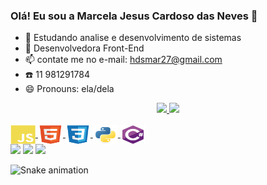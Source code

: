 ### Olá! Eu sou a Marcela Jesus Cardoso das Neves 👋


- 🌱 Estudando analise e desenvolvimento de sistemas
- 🌱 Desenvolvedora Front-End
- 📫 contate me no e-mail: hdsmar27@gmail.com 
-  ☎️ 11 981291784
- 😄 Pronouns: ela/dela


<div align="center">
  <a href="https://github.com/marcelajcn">
  <img height="180em" src="https://github-readme-stats.vercel.app/api?username=marcelajcn&show_icons=true&theme=rose_pine&include_all_commits=true&count_private=true"/>
  <img height="180em" src="https://github-readme-stats.vercel.app/api/top-langs/?username=marcelajcn&layout=compact&langs_count=7&theme=rose_pine"/>
</div>

  <div style="display: inline_block"><br>
  <img align="center" alt="Ma-Js" height="30" width="40" src="https://raw.githubusercontent.com/devicons/devicon/master/icons/javascript/javascript-plain.svg">
  <img align="center" alt="Ma-HTML" height="30" width="40" src="https://raw.githubusercontent.com/devicons/devicon/master/icons/html5/html5-original.svg">
  <img align="center" alt="Ma-CSS" height="30" width="40" src="https://raw.githubusercontent.com/devicons/devicon/master/icons/css3/css3-original.svg">
  <img align="center" alt="Ma-Python" height="30" width="40" src="https://raw.githubusercontent.com/devicons/devicon/master/icons/python/python-original.svg">
  <img align="center" alt="Ma-Csharp" height="30" width="40" src="https://raw.githubusercontent.com/devicons/devicon/master/icons/csharp/csharp-original.svg"> 

   

    
 <div>  
  <a href="https://instagram.com/ximoonlightz" target="_blank"><img src="https://img.shields.io/badge/-Instagram-%23E4405F?style=for-the-badge&logo=instagram&logoColor=white" target="_blank"></a>
  <a href = "mailto:hdsmar27@gmail.com"><img src="https://img.shields.io/badge/-Gmail-%23333?style=for-the-badge&logo=gmail&logoColor=white" target="_blank"></a>
  <a href="https://www.linkedin.com/in/marcela-cardoso-b7a151bb/" target="_blank"><img src="https://img.shields.io/badge/-LinkedIn-%230077B5?style=for-the-badge&logo=linkedin&logoColor=white" target="_blank"></a> 
     
 
  ![Snake animation](https://github.com/marcelajcn/marcelajcn/blob/output/github-contribution-grid-snake.svg)
 
</div>
  
  
